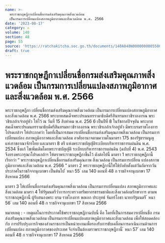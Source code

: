 ```yaml
---
name: >-
  พระราชกฤษฎีกาเปลี่ยนชื่อกรมส่งเสริมคุณภาพสิ่งแวดล้อม
  เป็นกรมการเปลี่ยนแปลงสภาพภูมิอากาศและสิ่งแวดล้อม พ.ศ. 2566
date: '2023-08-17'
category: ก
volume: 140
section: 48
page: 55
source: 'https://ratchakitcha.soc.go.th/documents/140A048N0000000005500.pdf'
draft: true
---
```


# พระราชกฤษฎีกาเปลี่ยนชื่อกรมส่งเสริมคุณภาพสิ่งแวดล้อม เป็นกรมการเปลี่ยนแปลงสภาพภูมิอากาศและสิ่งแวดล้อม พ.ศ. 2566

พระราชกฤษฎีกา เปลี่ยนชื่อกรมส่งเสริมคุณภาพสิ่งแวดล้อม เป็นกรมการเปลี่ยนแปลงสภาพภูมิอากาศและสิ่งแวดล้อม พ.ศ. 2566 พระบาทสมเด็จพระปรเมนทรรามาธิบดีศรีสินทรมหาวชิราลงกรณ พระวชิรเกล้าเจ้าอยู่หัว ให้ไว้ ณ วันที่ 15 สิงหำคม พ.ศ. 256 6 เป็นปีที่ 8 ในรัชกาลปัจจุบัน พระบาทสมเด็จพระปรเมนทรรามาธิบดีศรีสินทรมหาวชิราลงกรณ พระวชิรเกล้าเจ้าอยู่หัว มีพระบรมราชโองการโปรดเกล้าฯ ให้ประกาศว่า โดยที่เป็นการสมควรเปลี่ยนชื่อกรมส่งเสริมคุณภาพสิ่งแวดล้อม เป็นกรมการเปลี่ยนแปลง สภาพภูมิอากาศและสิ่งแวดล้อม อาศัยอานาจตามความในมาตรา 175 ของรัฐธรรมนูญแห่งราชอาณาจักรไทย และมาตรา 8 ตรี แห่งพระราชบัญญัติระเบียบบริหารราชการแผ่นดิน พ.ศ. 2534 ซึ่งแก้ ไขเพิ่มเติมโดยพระราชบัญญัติ ระเบียบบริหารราชการแผ่นดิน (ฉบับที่ 4) พ.ศ. 2543 จึงทรงพระกรุณาโปรดเกล้าฯ ให้ตราพระราชกฤษฎีกาขึ้นไว้ ดังต่อไปนี้ มาตรา 1 พระราชกฤษฎีกานี้เรียกว่า “ พระราชกฤษฎีกาเปลี่ยนชื่อกรมส่งเสริมคุณภาพ สิ่งแวดล้อม เป็นกรมการเปลี่ยน แปลงสภาพภูมิอากาศและสิ่งแวดล้อม พ.ศ. 2566 ” มาตรา 2 พระราชกฤษฎีกานี้ให้ใช้บังคับตั้งแต่วันถัดจากวันประกาศในราชกิจจานุเบกษา เป็นต้นไป ้ หนา 55 ่ เลม 140 ตอนที่ 48 ก ราชกิจจานุเบกษา 17 สิงหาคม 2566

มาตรา 3 ให้เปลี่ยนชื่อกรมส่งเสริมคุณภาพสิ่งแวดล้อม เป็นกรมการเปลี่ยนแปลง สภาพภูมิอากาศและสิ่งแวดล้อม มาตรา 4 ให้รัฐมนตรีว่ำการกระทรวงทรัพยากรธรรมชาติและสิ่งแวดล้อมรักษาการ ตามพระราชกฤษฎีกานี้ ผู้รับสนองพระ บรม ราชโองการ พลเอก ประยุทธ์ จันทร์โอชา นายกรัฐมนตรี ้ หนา 56 ่ เลม 140 ตอนที่ 48 ก ราชกิจจานุเบกษา 17 สิงหาคม 2566

หมายเหตุ : - เหตุผลในการประกาศใช้พระราชกฤษฎีกาฉบับนี้ คือ โดยที่เป็นการสมควรเปลี่ยนชื่อ กรมส่งเสริมคุณภาพสิ่งแวดล้อม เป็นกรมการเปลี่ยนแปลงสภาพภูมิอากาศและสิ่งแวดล้อม เพื่อให้สอดคล้องกับ การปรับปรุงภารกิจของส่วนราชการเป็นหน่วยงานเพื่อรองรับการขับเคลื่อนการดาเนินงานด้านการเปลี่ยนแปลง สภาพภูมิอากาศของประเทศ จึงจำเป็นต้องตราพระราชกฤษฎีกานี้ ้ หนา 57 ่ เลม 140 ตอนที่ 48 ก ราชกิจจานุเบกษา 17 สิงหาคม 2566
